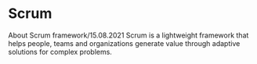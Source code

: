 # Scrum
About Scrum framework/15.08.2021
Scrum is a lightweight framework that helps people, teams and organizations generate value through adaptive solutions for complex problems.
